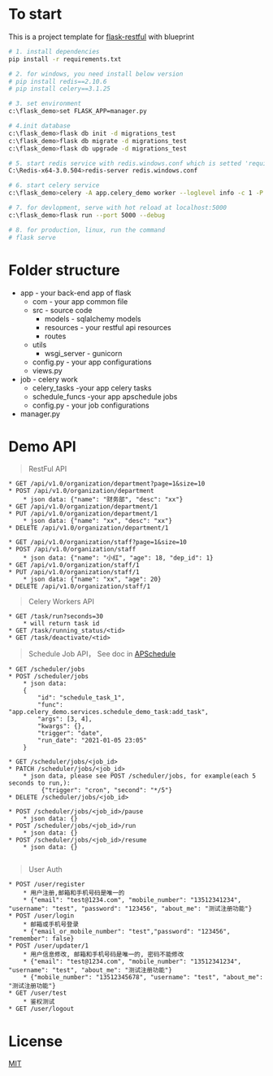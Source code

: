 
# To start

This is a project template for [flask-restful](https://github.com/flask-restful/flask-restful) with blueprint

```bash
# 1. install dependencies
pip install -r requirements.txt

# 2. for windows, you need install below version 
# pip install redis==2.10.6
# pip install celery==3.1.25 

# 3. set environment 
c:\flask_demo>set FLASK_APP=manager.py

# 4.init database
c:\flask_demo>flask db init -d migrations_test
c:\flask_demo>flask db migrate -d migrations_test
c:\flask_demo>flask db upgrade -d migrations_test

# 5. start redis service with redis.windows.conf which is setted 'requirepass 123456'
C:\Redis-x64-3.0.504>redis-server redis.windows.conf

# 6. start celery service
c:\flask_demo>celery -A app.celery_demo worker --loglevel info -c 1 -P eventlet

# 7. for devlopment, serve with hot reload at localhost:5000
c:\flask_demo>flask run --port 5000 --debug

# 8. for production, linux, run the command
# flask serve

```

# Folder structure
* app - your back-end app of flask
    * com - your app common file 
    * src - source code
        * models - sqlalchemy models
        * resources - your restful api resources
        * routes
    * utils        
        * wsgi_server - gunicorn
    * config.py - your app configurations
    * views.py
* job - celery work
    * celery_tasks -your app celery tasks
    * schedule_funcs -your app apschedule jobs
    * config.py - your job configurations
* manager.py

# Demo API
> RestFul API
```
* GET /api/v1.0/organization/department?page=1&size=10
* POST /api/v1.0/organization/department
    * json data: {"name": "财务部", "desc": "xx"}
* GET /api/v1.0/organization/department/1
* PUT /api/v1.0/organization/department/1 
    * json data: {"name": "xx", "desc": "xx"}
* DELETE /api/v1.0/organization/department/1  

* GET /api/v1.0/organization/staff?page=1&size=10
* POST /api/v1.0/organization/staff
    * json data: {"name": "小红", "age": 18, "dep_id": 1}
* GET /api/v1.0/organization/staff/1
* PUT /api/v1.0/organization/staff/1 
    * json data: {"name": "xx", "age": 20}
* DELETE /api/v1.0/organization/staff/1  
```

> Celery Workers API
```
* GET /task/run?seconds=30
    * will return task id
* GET /task/running_status/<tid>
* GET /task/deactivate/<tid>
```

> Schedule Job API， See doc in [APSchedule](https://apscheduler.readthedocs.io/en/latest/userguide.html#basic-concepts)
```
* GET /scheduler/jobs
* POST /scheduler/jobs
    * json data: 
    {
        "id": "schedule_task_1", 
        "func": "app.celery_demo.services.schedule_demo_task:add_task",  
        "args": [3, 4], 
        "kwargs": {},
        "trigger": "date",
        "run_date": "2021-01-05 23:05"
    }

* GET /scheduler/jobs/<job_id>
* PATCH /scheduler/jobs/<job_id>
    * json data, please see POST /scheduler/jobs, for example(each 5 seconds to run,):
         {"trigger": "cron", "second": "*/5"}
* DELETE /scheduler/jobs/<job_id>
    
* POST /scheduler/jobs/<job_id>/pause
    * json data: {}
* POST /scheduler/jobs/<job_id>/run
    * json data: {}
* POST /scheduler/jobs/<job_id>/resume
    * json data: {}
 
```

> User Auth
```
* POST /user/register
    * 用户注册,邮箱和手机号码是唯一的
    * {"email": "test@1234.com", "mobile_number": "13512341234", "username": "test", "password": "123456", "about_me": "测试注册功能"}
* POST /user/login
    * 邮箱或手机号登录
    * {"email_or_mobile_number": "test","password": "123456", "remember": false}
* POST /user/updater/1
    * 用户信息修改, 邮箱和手机号码是唯一的, 密码不能修改
    * {"email": "test@1234.com", "mobile_number": "13512341234", "username": "test", "about_me": "测试注册功能"}
    * {"mobile_number": "13512345678", "username": "test", "about_me": "测试注册功能"}
* GET /user/test
    * 鉴权测试
* GET /user/logout
```


# License
[MIT](http://opensource.org/licenses/MIT)
